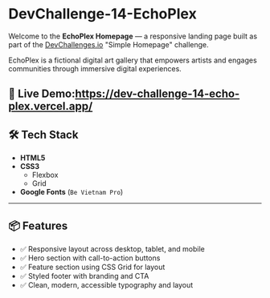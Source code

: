 # DevChallenge-14-EchoPlex

Welcome to the **EchoPlex Homepage** — a responsive landing page built as part of the [DevChallenges.io](https://www.devchallenges.io/) "Simple Homepage" challenge.

EchoPlex is a fictional digital art gallery that empowers artists and engages communities through immersive digital experiences.

## 🚀 Live Demo:https://dev-challenge-14-echo-plex.vercel.app/


## 🛠 Tech Stack

- **HTML5**
- **CSS3**
  - Flexbox
  - Grid
- **Google Fonts** (`Be Vietnam Pro`)

---

## 📦 Features

- ✅ Responsive layout across desktop, tablet, and mobile
- ✅ Hero section with call-to-action buttons
- ✅ Feature section using CSS Grid for layout
- ✅ Styled footer with branding and CTA
- ✅ Clean, modern, accessible typography and layout

